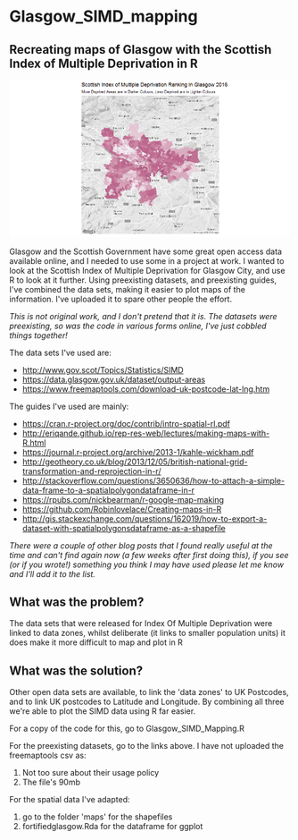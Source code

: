Glasgow_SIMD_mapping
======

Recreating maps of Glasgow with the Scottish Index of Multiple Deprivation in R
------

![map](/Rplot.png)

Glasgow and the Scottish Government have some great open access data available online, and I needed to use some in a project at work.
I wanted to look at the Scottish Index of Multiple Deprivation for Glasgow City, and use R to look at it further.
Using preexisting datasets, and preexisting guides, I've combined the data sets, making it easier to plot maps of the information.
I've uploaded it to spare other people the effort.


*This is not original work, and I don't pretend that it is. The datasets were preexisting, so was the code in various forms online, I've just cobbled things together!*



The data sets I've used are:

- http://www.gov.scot/Topics/Statistics/SIMD
- https://data.glasgow.gov.uk/dataset/output-areas
- https://www.freemaptools.com/download-uk-postcode-lat-lng.htm

The guides I've used are mainly:

- https://cran.r-project.org/doc/contrib/intro-spatial-rl.pdf
- http://eriqande.github.io/rep-res-web/lectures/making-maps-with-R.html
- https://journal.r-project.org/archive/2013-1/kahle-wickham.pdf
- http://geotheory.co.uk/blog/2013/12/05/british-national-grid-transformation-and-reprojection-in-r/
- http://stackoverflow.com/questions/3650636/how-to-attach-a-simple-data-frame-to-a-spatialpolygondataframe-in-r
- https://rpubs.com/nickbearman/r-google-map-making
- https://github.com/Robinlovelace/Creating-maps-in-R
- http://gis.stackexchange.com/questions/162019/how-to-export-a-dataset-with-spatialpolygonsdataframe-as-a-shapefile

*There were a couple of other blog posts that I found really useful at the time and can't find again now (a few weeks after first doing this), if you see (or if you wrote!) something you think I may have used please let me know and I'll add it to the list.*

## What was the problem?
The data sets that were released for Index Of Multiple Deprivation were linked to data zones, whilst deliberate (it links to smaller population units) it does make it more difficult to map and plot in R

## What was the solution?
Other open data sets are available, to link the 'data zones' to UK Postcodes, and to link UK postcodes to Latitude and Longitude.
By combining all three we're able to plot the SIMD data using R far easier.


For a copy of the code for this, go to Glasgow_SIMD_Mapping.R

For the preexisting datasets, go to the links above. I have not uploaded the freemaptools csv as:

1. Not too sure about their usage policy
2. The file's 90mb

For the spatial data I've adapted:

1. go to the folder 'maps' for the shapefiles
2. fortifiedglasgow.Rda for the dataframe for ggplot